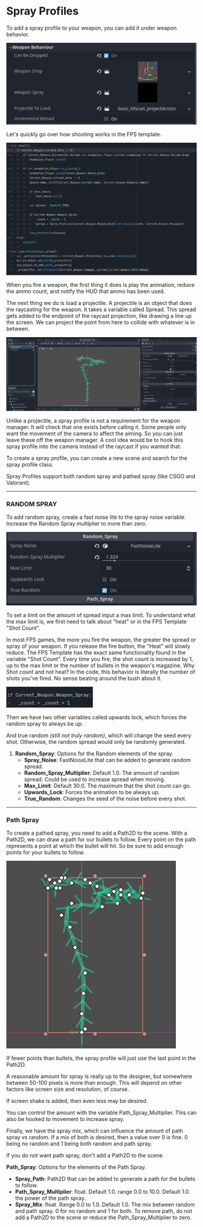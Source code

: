 # **Spray Profiles**

To add a spray profile to your weapon, you can add it under weapon behavior.

![Behavior](images/weapon_behavior.png)

Let's quickly go over how shooting works in the FPS template.

![Shoot Function Code](images/shoot_code.png)

When you fire a weapon, the first thing it does is play the animation, reduce the ammo count, and notify the HUD that ammo has been used.

The next thing we do is load a projectile. A projectile is an object that does the raycasting for the weapon. It takes a variable called Spread. This spread gets added to the endpoint of the raycast projection, like drawing a line up the screen. We can project the point from here to collide with whatever is in between.

![Spray Patterns](images/spray_patterns.png)

Unlike a projectile, a spray profile is not a requirement for the weapon manager. It will check that one exists before calling it. Some people only want the movement of the camera to affect the aiming. So you can just leave these off the weapon manager. A cool idea would be to hook this spray profile into the camera instead of the raycast if you wanted that.

To create a spray profile, you can create a new scene and search for the spray profile class.

Spray Profiles support both random spray and pathed spray (like CSGO and Valorant).

****

### **RANDOM SPRAY**

To add random spray, create a fast noise lite to the spray noise variable. Increase the Random Spray multiplier to more than zero.

![Alt Text](images/random_spray.png)

To set a limit on the amount of spread input a max limit. To understand what the max limit is, we first need to talk about "heat" or in the FPS Template "Shot Count".

In most FPS games, the more you fire the weapon, the greater the spread or spray of your weapon. If you release the fire button, the "Heat" will slowly reduce. The FPS Template has the exact same functionality found in the variable "Shot Count". Every time you fire, the shot count is increased by 1, up to the max limit or the number of bullets in the weapon's magazine. Why Shot count and not heat? In the code, this behavior is literally the number of shots you've fired. No sense beating around the bush about it.

![Alt Text](images/shot_count.png)

Then we have two other variables called upwards lock, which forces the random spray to always be up.

And true random *(still not truly random)*, which will change the seed every shot. Otherwise, the random spread would only be randomly generated.

1. **Random_Spray**: Options for the Random elements of the spray.
   - **Spray_Noise**: FastNoiseLite that can be added to generate random spread.
   - **Random_Spray_Multiplier**: Default 1.0. The amount of random spread. Could be used to increase spread when moving.
   - **Max_Limit**: Default 30.0. The maximum that the shot count can go.
   - **Upwards_Lock**: Forces the animation to be always up.
   - **True_Random**: Changes the seed of the noise before every shot.

****

### **Path Spray**

To create a pathed spray, you need to add a Path2D to the scene. With a Path2D, we can draw a path for our bullets to follow. Every point on the path represents a point at which the bullet will hit. So be sure to add enough points for your bullets to follow.

![A faithful recreation of CS:GO's M4A1](images/path_spray.png)

If fewer points than bullets, the spray profile will just use the last point in the Path2D.

A reasonable amount for spray is really up to the designer, but somewhere between 50-100 pixels is more than enough. This will depend on other factors like screen size and resolution, of course.

If screen shake is added, then even less may be desired.

You can control the amount with the variable Path_Spray_Multiplier. This can also be hooked to movement to increase spray.

Finally, we have the spray mix, which can influence the amount of path spray vs random. If a mix of both is desired, then a value over 0 is fine. 0 being no random and 1 being both random and path spray.

If you do not want path spray, don't add a Path2D to the scene.

**Path_Spray**: Options for the elements of the Path Spray.
   - **Spray_Path**: Path2D that can be added to generate a path for the bullets to follow.
   - **Path_Spray_Multiplier**: float. Default 1.0. range 0.0 to 10.0. Default 1.0. the power of the path spray.
   - **Spray_Mix**: float. Range 0.0 to 1.0. Default 1.0. The mix between random and path spray. 0 for no random and 1 for both. To remove path, do not add a Path2D to the scene or reduce the Path_Spray_Multiplier to zero.
